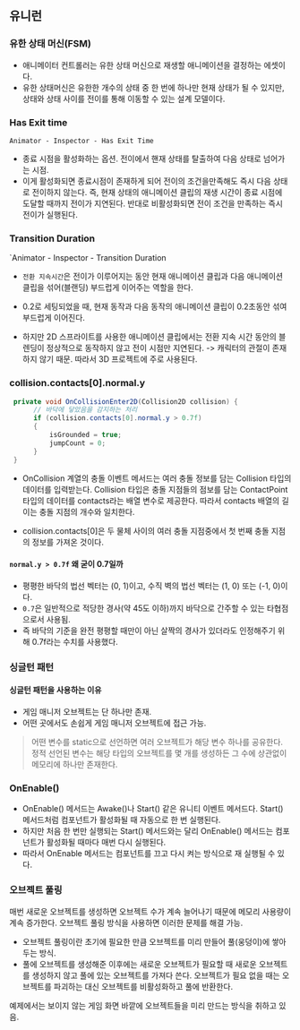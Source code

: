 
## 유니런

### 유한 상태 머신(FSM)

- 애니메이터 컨트롤러는 유한 상태 머신으로 재생할 애니메이션을 결정하는 에셋이다.
- 유한 상태머신은 유한한 개수의 상태 중 한 번에 하나만 현재 상태가 될 수 있지만, 상태와 상태 사이를 전이를 통해 이동할 수 있는 설계 모델이다.

### Has Exit time

`Animator - Inspector - Has Exit Time`

- 종료 시점을 활성화하는 옵션. 전이에서 핸재 상태를 탈출하여 다음 상태로 넘어가는 시점. 
- 이게 활성화되면 종료시점이 존재하게 되어 전이의 조건을만족해도 즉시 다음 상태로 전이하지 않는다. 즉, 현재 상태의 애니메이션 클립의 재생 시간이 종료 시점에 도달할 때까지 전이가 지연된다. 반대로 비활성화되면 전이 조건을 만족하는 즉시 전이가 실행된다.

### Transition Duration

`Animator - Inspector - Transition Duration

- `전환 지속시간`은 전이가 이루어지는 동안 현재 애니메이션 클립과 다음 애니메이션 클립을 섞어(블랜딩) 부드럽게 이어주는 역할을 한다.

- 0.2로 세팅되었을 때, 현재 동작과 다음 동작의 애니메이션 클립이 0.2초동안 섞여 부드럽게 이어진다.

- 하지만 2D 스프라이트를 사용한 애니메이션 클립에서는 전환 지속 시간 동안의 블렌딩이 정상적으로 동작하지 않고 전이 시점만 지연된다. -> 캐릭터의 관절이 존재하지 않기 때문. 따라서 3D 프로젝트에 주로 사용된다.

### collision.contacts[0].normal.y

~~~ cs
 private void OnCollisionEnter2D(Collision2D collision) {
      // 바닥에 닿았음을 감지하는 처리
      if (collision.contacts[0].normal.y > 0.7f)
      {
          isGrounded = true;
          jumpCount = 0;
      }
 }
~~~
- OnCollision 계열의 충돌 이벤트 메서드는 여러 충돌 정보를 담는 Collision 타입의 데이터를 입력받는다. Collision 타입은 충돌 지점들의 점보를 담는 ContactPoint 타입의 데이터를 contacts라는 배열 변수로 제공한다. 따라서 contacts 배열의 길이는 충돌 지점의 개수와 일치한다.

- collision.contacts[0]은 두 물체 사이의 여러 충돌 지점중에서 첫 번째 충돌 지점의 정보를 가져온 것이다.

#### **`normal.y > 0.7f`** 왜 굳이 0.7일까

- 평평한 바닥의 법선 벡터는 (0, 1)이고, 수직 벽의 법선 벡터는 (1, 0) 또는 (-1, 0)이다.
- `0.7`은 일반적으로 적당한 경사(약 45도 이하)까지 바닥으로 간주할 수 있는 타협점으로서 사용됨. 
- 즉 바닥의 기준을 완전 평평할 때만이 아닌 살짝의 경사가 있더라도 인정해주기 위해 0.7f라는 수치를 사용했다. 

### 싱글턴 패턴

#### 싱글턴 패턴을 사용하는 이유

- 게임 매니저 오브젝트는 단 하나만 존재.
- 어떤 곳에서도 손쉽게 게임 매니저 오브젝트에 접근 가능.

> 어떤 변수를 static으로 선언하면 여러 오브젝트가 해당 변수 하나를 공유한다. 정적 선언된 변수는 해당 타입의 오브젝트를 몇 개를 생성하든 그 수에 상관없이 메모리에 하나만 존재한다. 


### OnEnable()

- OnEnable() 메서드는 Awake()나 Start() 같은 유니티 이벤트 메서드다. Start() 메서드처럼 컴포넌트가 활성화될 때 자동으로 한 번 실행된다. 
- 하지만 처음 한 번만 실행되는 Start() 메서드와는 달리 OnEnable() 메서드는 컴포넌트가 활성화될 때마다 매번 다시 실행된다. 
- 따라서 OnEnable 메서드는 컴포넌트를 끄고 다시 켜는 방식으로 재 실행될 수 있다.

### 오브젝트 풀링

매번 새로운 오브젝트를 생성하면 오브젝트 수가 계속 늘어나기 때문에 메모리 사용량이 계속 증가한다. 
오브젝트 풀링 방식을 사용하면 이러한 문제를 해결 가능.

- 오브젝트 풀링이란 초기에 필요한 만큼 오브젝트를 미리 만들어 풀(웅덩이)에 쌓아두는 방식.
- 풀에 오브젝트를 생성해준 이후에는 새로운 오브젝트가 필요할 때 새로운 오브젝트를 생성하지 않고 풀에 있는 오브젝트를 가져다 쓴다. 오브젝트가 필요 없을 때는 오브젝트를 파괴하는 대신 오브젝트를 비활성화하고 풀에 반환한다.

예제에서는 보이지 않는 게임 화면 바깥에 오브젝트들을 미리 만드는 방식을 취하고 있음.


